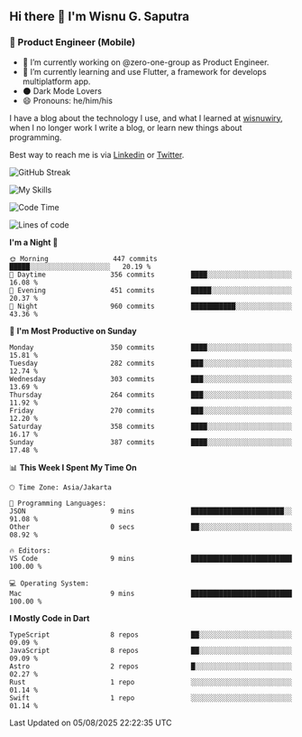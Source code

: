 ## Hi there 👋 I'm Wisnu G. Saputra

### :mobile_phone_off: Product Engineer (Mobile)

- 🔭 I’m currently working on @zero-one-group as Product Engineer.
- 🌱 I’m currently learning and use Flutter, a framework for develops multiplatform app.
- 🌑 Dark Mode Lovers
- 😄 Pronouns: he/him/his

I have a blog about the technology I use, and what I learned at [wisnuwiry](https://wisnuwiry.space/), when I no longer work I write a blog, or learn new things about programming.

Best way to reach me is via [Linkedin](https://www.linkedin.com/in/wisnu-saputra/) or [Twitter](https://twitter.com/wisnuwiry).

![GitHub Streak](https://streak-stats.demolab.com?user=wisnuwiry&theme=dark&hide_border=true)

![My Skills](https://skillicons.dev/icons?i=dart,flutter,kotlin,swift,go,js,css,neovim,git,linux&perline=5)

<!--START_SECTION:waka-->
![Code Time](http://img.shields.io/badge/Code%20Time-1%2C975%20hrs%2012%20mins-blue)

![Lines of code](https://img.shields.io/badge/From%20Hello%20World%20I%27ve%20Written-2.7%20million%20lines%20of%20code-blue)

**I'm a Night 🦉** 

```text
🌞 Morning                447 commits         █████░░░░░░░░░░░░░░░░░░░░   20.19 % 
🌆 Daytime                356 commits         ████░░░░░░░░░░░░░░░░░░░░░   16.08 % 
🌃 Evening                451 commits         █████░░░░░░░░░░░░░░░░░░░░   20.37 % 
🌙 Night                  960 commits         ███████████░░░░░░░░░░░░░░   43.36 % 
```
📅 **I'm Most Productive on Sunday** 

```text
Monday                   350 commits         ████░░░░░░░░░░░░░░░░░░░░░   15.81 % 
Tuesday                  282 commits         ███░░░░░░░░░░░░░░░░░░░░░░   12.74 % 
Wednesday                303 commits         ███░░░░░░░░░░░░░░░░░░░░░░   13.69 % 
Thursday                 264 commits         ███░░░░░░░░░░░░░░░░░░░░░░   11.92 % 
Friday                   270 commits         ███░░░░░░░░░░░░░░░░░░░░░░   12.20 % 
Saturday                 358 commits         ████░░░░░░░░░░░░░░░░░░░░░   16.17 % 
Sunday                   387 commits         ████░░░░░░░░░░░░░░░░░░░░░   17.48 % 
```


📊 **This Week I Spent My Time On** 

```text
🕑︎ Time Zone: Asia/Jakarta

💬 Programming Languages: 
JSON                     9 mins              ███████████████████████░░   91.08 % 
Other                    0 secs              ██░░░░░░░░░░░░░░░░░░░░░░░   08.92 % 

🔥 Editors: 
VS Code                  9 mins              █████████████████████████   100.00 % 

💻 Operating System: 
Mac                      9 mins              █████████████████████████   100.00 % 
```

**I Mostly Code in Dart** 

```text
TypeScript               8 repos             ██░░░░░░░░░░░░░░░░░░░░░░░   09.09 % 
JavaScript               8 repos             ██░░░░░░░░░░░░░░░░░░░░░░░   09.09 % 
Astro                    2 repos             █░░░░░░░░░░░░░░░░░░░░░░░░   02.27 % 
Rust                     1 repo              ░░░░░░░░░░░░░░░░░░░░░░░░░   01.14 % 
Swift                    1 repo              ░░░░░░░░░░░░░░░░░░░░░░░░░   01.14 % 
```




 Last Updated on 05/08/2025 22:22:35 UTC
<!--END_SECTION:waka-->
